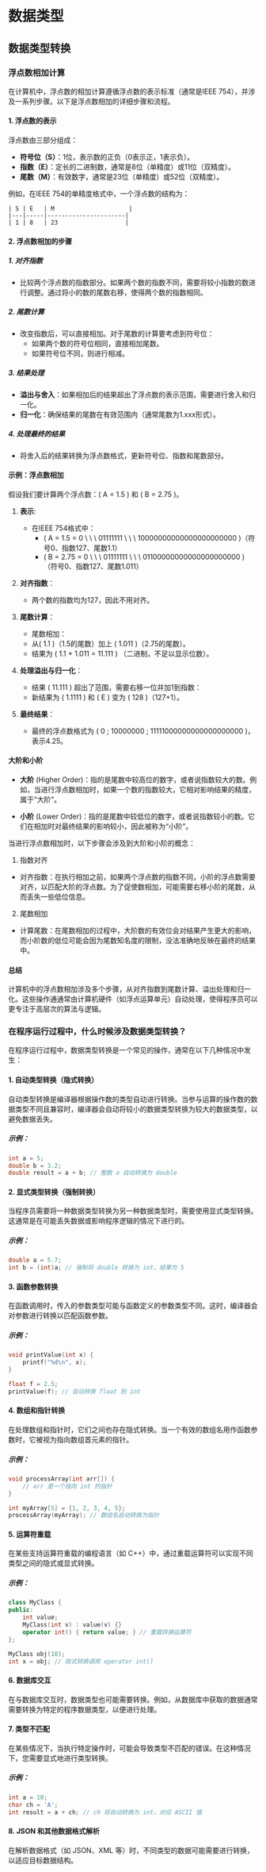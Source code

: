 # 数据类型

## 数据类型转换

### 浮点数相加计算

在计算机中，浮点数的相加计算遵循浮点数的表示标准（通常是IEEE 754），并涉及一系列步骤。以下是浮点数相加的详细步骤和流程。

#### 1. 浮点数的表示

浮点数由三部分组成：
- **符号位（S）**：1位，表示数的正负（0表示正，1表示负）。
- **指数（E）**：定长的二进制数，通常是8位（单精度）或11位（双精度）。
- **尾数（M）**：有效数字，通常是23位（单精度）或52位（双精度）。

例如，在IEEE 754的单精度格式中，一个浮点数的结构为：
```
| S | E   | M                     |
|---|-----|----------------------|
| 1 | 8   | 23                   |
```

#### 2. 浮点数相加的步骤

##### 1. 对齐指数

- 比较两个浮点数的指数部分。如果两个数的指数不同，需要将较小指数的数进行调整。通过将小的数的尾数右移，使得两个数的指数相同。

##### 2. 尾数计算

- 改变指数后，可以直接相加。对于尾数的计算要考虑到符号位：
  - 如果两个数的符号位相同，直接相加尾数。
  - 如果符号位不同，则进行相减。

##### 3. 结果处理

- **溢出与舍入**：如果相加后的结果超出了浮点数的表示范围，需要进行舍入和归一化。
- **归一化**：确保结果的尾数在有效范围内（通常尾数为1.xxx形式）。

##### 4. 处理最终的结果

- 将舍入后的结果转换为浮点数格式，更新符号位、指数和尾数部分。

#### 示例：浮点数相加

假设我们要计算两个浮点数：\( A = 1.5 \) 和 \( B = 2.75 \)。

1. **表示**:
   - 在IEEE 754格式中：
     - \( A = 1.5 = 0 \ \ \ 01111111 \ \ \ 10000000000000000000000 \)（符号0、指数127、尾数1.1）
     - \( B = 2.75 = 0 \ \ \ 01111111 \ \ \ 01100000000000000000000 \)（符号0、指数127、尾数1.011）

2. **对齐指数**：
   - 两个数的指数均为127，因此不用对齐。

3. **尾数计算**：
   - 尾数相加：
   - 从\( 1.1 \)（1.5的尾数）加上 \( 1.011 \)（2.75的尾数）。
   - 结果为 \( 1.1 + 1.011 = 11.111 \) （二进制，不足以显示位数）。

4. **处理溢出与归一化**：
   - 结果 \( 11.111 \) 超出了范围，需要右移一位并加1到指数：
   - 新结果为 \( 1.1111 \) 和 \( E \) 变为 \( 128 \)（127+1）。

5. **最终结果**：
   - 最终的浮点数格式为 \( 0 \; 10000000 \; 11111000000000000000000 \)，表示4.25。

#### 大阶和小阶

- **大阶** (Higher Order)：指的是尾数中较高位的数字，或者说指数较大的数。例如，当进行浮点数相加时，如果一个数的指数较大，它相对影响结果的精度，属于“大阶”。
  
- **小阶** (Lower Order)：指的是尾数中较低位的数字，或者说指数较小的数。它们在相加时对最终结果的影响较小，因此被称为“小阶”。

当进行浮点数相加时，以下步骤会涉及到大阶和小阶的概念：

1. 指数对齐
- 对齐指数：在执行相加之前，如果两个浮点数的指数不同，小阶的浮点数需要对齐，以匹配大阶的浮点数。为了促使数相加，可能需要右移小阶的尾数，从而丢失一些低位信息。
2. 尾数相加
- 计算尾数：在尾数相加的过程中，大阶数的有效位会对结果产生更大的影响，而小阶数的低位可能会因为尾数知名度的限制，没法准确地反映在最终的结果中。

#### 总结

计算机中的浮点数相加涉及多个步骤，从对齐指数到尾数计算、溢出处理和归一化。这些操作通通常由计算机硬件（如浮点运算单元）自动处理，使得程序员可以更专注于高层次的算法与逻辑。

### 在程序运行过程中，什么时候涉及数据类型转换？

在程序运行过程中，数据类型转换是一个常见的操作，通常在以下几种情况中发生：

#### 1. 自动类型转换（隐式转换）

自动类型转换是编译器根据操作数的类型自动进行转换。当参与运算的操作数的数据类型不同且兼容时，编译器会自动将较小的数据类型转换为较大的数据类型，以避免数据丢失。

##### 示例：
```c
int a = 5;
double b = 3.2;
double result = a + b; // 整数 a 自动转换为 double
```

#### 2. 显式类型转换（强制转换）

当程序员需要将一种数据类型转换为另一种数据类型时，需要使用显式类型转换。这通常是在可能丢失数据或影响程序逻辑的情况下进行的。

##### 示例：
```c
double a = 5.7;
int b = (int)a; // 强制将 double 转换为 int，结果为 5
```

#### 3. 函数参数转换

在函数调用时，传入的参数类型可能与函数定义的参数类型不同。这时，编译器会对参数进行转换以匹配函数参数。

##### 示例：
```c
void printValue(int x) {
    printf("%d\n", x);
}

float f = 2.5;
printValue(f); // 自动转换 float 到 int
```

#### 4. 数组和指针转换

在处理数组和指针时，它们之间也存在隐式转换。当一个有效的数组名用作函数参数时，它被视为指向数组首元素的指针。

##### 示例：
```c
void processArray(int arr[]) {
    // arr 是一个指向 int 的指针
}

int myArray[5] = {1, 2, 3, 4, 5};
processArray(myArray); // 数组名自动转换为指针
```

#### 5. 运算符重载

在某些支持运算符重载的编程语言（如 C++）中，通过重载运算符可以实现不同类型之间的隐式或显式转换。

##### 示例：
```cpp
class MyClass {
public:
    int value;
    MyClass(int v) : value(v) {}
    operator int() { return value; } // 重载转换运算符
};

MyClass obj(10);
int x = obj; // 隐式转换调用 operator int()
```

#### 6. 数据库交互

在与数据库交互时，数据类型也可能需要转换。例如，从数据库中获取的数据通常需要转换为特定的程序数据类型，以便进行处理。

#### 7. 类型不匹配

在某些情况下，当执行特定操作时，可能会导致类型不匹配的错误。在这种情况下，您需要显式地进行类型转换。

##### 示例：
```c
int a = 10;
char ch = 'A';
int result = a + ch; // ch 将自动转换为 int，对应 ASCII 值
```

#### 8. JSON 和其他数据格式解析

在解析数据格式（如 JSON、XML 等）时，不同类型的数据可能需要进行转换，以适应目标数据结构。
